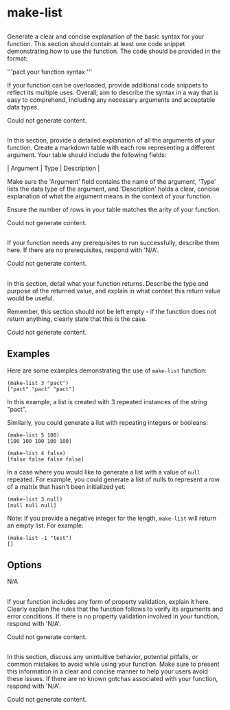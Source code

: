 # make-list

## 
Generate a clear and concise explanation of the basic syntax for your function. This section should contain at least one code snippet demonstrating how to use the function. The code should be provided in the format: 

'''pact
your function syntax
'''

If your function can be overloaded, provide additional code snippets to reflect its multiple uses. Overall, aim to describe the syntax in a way that is easy to comprehend, including any necessary arguments and acceptable data types.


Could not generate content.
## 
In this section, provide a detailed explanation of all the arguments of your function. Create a markdown table with each row representing a different argument. Your table should include the following fields:

| Argument | Type | Description |

Make sure the 'Argument' field contains the name of the argument, 'Type' lists the data type of the argument, and 'Description' holds a clear, concise explanation of what the argument means in the context of your function. 

Ensure the number of rows in your table matches the arity of your function. 


Could not generate content.
## 
If your function needs any prerequisites to run successfully, describe them here. If there are no prerequisites, respond with 'N/A'.


Could not generate content.
## 
In this section, detail what your function returns. Describe the type and purpose of the returned value, and explain in what context this return value would be useful. 

Remember, this section should not be left empty - if the function does not return anything, clearly state that this is the case.


Could not generate content.
## Examples

Here are some examples demonstrating the use of `make-list` function:

```pact
(make-list 3 "pact")
["pact" "pact" "pact"]
```

In this example, a list is created with 3 repeated instances of the string "pact".

Similarly, you could generate a list with repeating integers or booleans:

```pact
(make-list 5 100)
[100 100 100 100 100]
```

```pact
(make-list 4 false)
[false false false false]
```

In a case where you would like to generate a list with a value of `null` repeated. For example, you could generate a list of nulls to represent a row of a matrix that hasn't been initialized yet:

```pact
(make-list 3 null)
[null null null]
```

Note: If you provide a negative integer for the length, `make-list` will return an empty list. For example:

```pact
(make-list -1 "test")
[]
```

## Options

N/A

## 
If your function includes any form of property validation, explain it here. Clearly explain the rules that the function follows to verify its arguments and error conditions. If there is no property validation involved in your function, respond with 'N/A'.


Could not generate content.
## 
In this section, discuss any unintuitive behavior, potential pitfalls, or common mistakes to avoid while using your function. Make sure to present this information in a clear and concise manner to help your users avoid these issues. If there are no known gotchas associated with your function, respond with 'N/A'.


Could not generate content.
